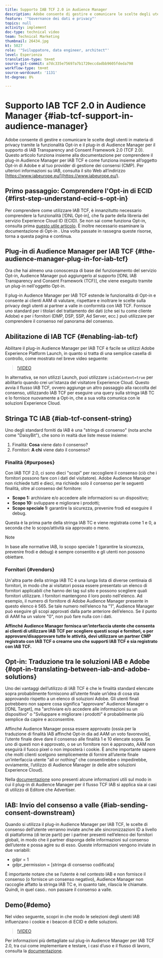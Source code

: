 ```yaml
---
title: Supporto IAB TCF 2.0 in Audience Manager
description: Adobe consente di gestire e comunicare le scelte degli utenti in materia di privacy tramite la funzionalità Opt-in e il plug-in di Audience Manager per il supporto di IAB Transparency and Consent Framework 2.0 (TCF 2.0). Questo articolo funziona insieme alla documentazione per comprendere il plug-in Audience Manager per IAB TCF e come funziona insieme all’oggetto Opt-in di Adobe e al tuo provider di gestione dei consensi (CMP).
feature: '"Governance dei dati e privacy"'
topics: null
activity: implement
doc-type: technical video
team: Technical Marketing
thumbnail: 26434.jpg
kt: 5027
role: '"Sviluppatore, data engineer, architect"'
level: Esperienza
translation-type: tm+mt
source-git-commit: a7dc335e75697a7b1720eccdadbb9605fdeda798
workflow-type: tm+mt
source-wordcount: '1131'
ht-degree: 0%

---
```



# Supporto IAB TCF 2.0 in Audience Manager {#iab-tcf-support-in-audience-manager}

Adobe consente di gestire e comunicare le scelte degli utenti in materia di privacy tramite la funzionalità Opt-in e il plug-in di Audience Manager per il supporto di IAB Transparency and Consent Framework 2.0 (TCF 2.0). Questo articolo funziona insieme alla documentazione per comprendere il plug-in Audience Manager per IAB TCF e come funziona insieme all’oggetto Opt-in di Adobe e al tuo provider di gestione dei consensi (CMP). Per ulteriori informazioni su IAB, consulta il sito Web all’indirizzo [https://www.iabeurope.eu/](https://www.iabeurope.eu/).

## Primo passaggio: Comprendere l&#39;Opt-in di ECID {#first-step-understand-ecid-s-opt-in}

Per comprendere come utilizzare IAB TCF, è innanzitutto necessario comprendere la funzionalità [!DNL Opt-in], che fa parte della libreria del servizio Experience Cloud ID (ECID). Se non sai come funziona Opt-in, consulta prima [questo utile articolo](https://docs.adobe.com/content/help/en/core-services-learn/tutorials/id-service/use-opt-in-to-control-experience-cloud-activities-based-on-user-consent.html). È inoltre necessario esaminare la documentazione di Opt-in [](https://docs.adobe.com/content/help/it-IT/id-service/using/implementation/opt-in-service/optin-overview.html). Una volta passate in rassegna queste risorse, torna a questa pagina e continua.

## Plug-in di Audience Manager per IAB TCF {#the-audience-manager-plug-in-for-iab-tcf}

Ora che hai almeno una conoscenza di base del funzionamento del servizio Opt-in, Audience Manager può aggiungerlo al supporto [!DNL IAB Transparency and Consent Framework (TCF)], che viene eseguito tramite un plug-in nell&#39;oggetto Opt-in.

Il plug-in Audience Manager per IAB TCF estende le funzionalità di Opt-in e consente ai clienti AAM di valutare, rispettare e inoltrare le scelte sulla privacy degli utenti ai partner a valle in conformità con IAB TCF. Fornisce uno standard per i titolari del trattamento dei dati (che sei tu come cliente Adobe) e per i fornitori (DMP, DSP, SSP, Ad Server, ecc.) può utilizzare per comprendere il consenso nel panorama del consenso.

## Abilitazione di IAB TCF {#enabling-iab-tcf}

Abilitare il plug-in Audience Manager per IAB TCF è facile se utilizzi Adobe Experience Platform Launch, in quanto si tratta di una semplice casella di controllo, come mostrato nel breve video seguente:

>[!VIDEO](https://video.tv.adobe.com/v/26433/?quality=12)

In alternativa, se non utilizzi Launch, puoi utilizzare `isIabContext=true` per abilitarlo quando crei un&#39;istanza del visitatore Experience Cloud. Questo avvia il flusso IAB TCF, ovvero aggiunge un altro passaggio alla raccolta del consenso, utilizzando IAB TCF per eseguire una query sulla stringa IAB TC e lo fornisce nuovamente a Opt-in, che a sua volta comunica con le soluzioni Experience Cloud.

## Stringa TC IAB {#iab-tcf-consent-string}

Uno degli standard forniti da IAB è una &quot;stringa di consenso&quot; (nota anche come &quot;DaisyBit&quot;), che sono in realtà due liste messe insieme:

1. Finalità: **Cosa** viene dato il consenso?
1. Fornitori: **A chi** viene dato il consenso?

### Finalità {#purposes}

Con IAB TCF 2.0, ci sono dieci &quot;scopi&quot; per raccogliere il consenso (ciò che i fornitori possono fare con i dati del visitatore). Adobe Audience Manager non richiede tutti e dieci, ma richiede solo il consenso per le seguenti finalità, oltre al consenso del fornitore:

* **Scopo 1:** archiviare e/o accedere alle informazioni su un dispositivo;
* **Scopo 10:** sviluppare e migliorare i prodotti;
* **Scopo speciale 1:** garantire la sicurezza, prevenire frodi ed eseguire il debug.

Questa è la prima parte della stringa IAB TC e viene registrata come 1 e 0, a seconda che lo scopo/attività sia approvato o meno.

>[!NOTE]
>
>In base alle normative IAB, lo scopo speciale 1 (garantire la sicurezza, prevenire frodi e debug) è sempre consentito e gli utenti non possono obiettare.

### Fornitori {#vendors}

Un&#39;altra parte della stringa IAB TC è una lunga lista di diverse centinaia di fornitori, in modo che ai visitatori possa essere presentato un elenco di fornitori applicabili che hanno dei tag sul sito e possono scegliere quali fornitori utilizzare. I fornitori mantengono il loro posto nell&#39;elenco. Ad esempio, il numero di fornitore di Adobe Audience Manager presente in questo elenco è 565. Se tale numero nell’elenco ha &quot;1&quot;, Audience Manager può eseguire gli scopi approvati dalla parte anteriore dell’elenco. Se il punto di AAM ha un valore &quot;0&quot;, non può fare nulla con i dati.

**Affinché Audience Manager fornisca un’interfaccia utente che consenta ai clienti di utilizzare IAB TCF per scegliere questi scopi e fornitori, o per approvare/disapprovare tutte le attività, devi utilizzare un partner CMP registrato con IAB TCF o crearne uno che supporti IAB TCF e sia registrato con IAB TCF.**

## Opt-in: Traduzione tra le soluzioni IAB e Adobe {#opt-in-translating-between-iab-and-adobe-solutions}

Uno dei vantaggi dell’utilizzo di IAB TCF è che le finalità standard elencate sopra probabilmente forniscono all’utente finale un’idea di cosa sta approvando rispetto a un elenco di soluzioni Adobe. Gli utenti finali potrebbero non sapere cosa significa &quot;approvare&quot; Audience Manager o [!DNL Target], ma &quot;archiviare e/o accedere alle informazioni su un dispositivo&quot; o &quot;Sviluppare e migliorare i prodotti&quot; è probabilmente più semplice da capire e acconsentire.

Affinché Audience Manager possa essere approvato (ossia per la traduzione di finalità IAB affinché Opt-in dia ad AAM un voto favorevole), l’utente finale deve dare il consenso alle finalità 1 e 10 elencate sopra. Se uno di questi non è approvato, o se un fornitore non è approvato, AAM non eseguirà il fuoco pixel o non imposterà i cookie. È anche importante sapere che molti clienti scelgono semplicemente di fornire all’utente finale un’interfaccia utente &quot;all or nothing&quot; che consentirebbe o impedirebbe, ovviamente, l’utilizzo di Audience Manager (e delle altre soluzioni Experience Cloud).

Nella [documentazione](https://marketing.adobe.com/resources/help/en_US/aam/aam-iab-plugin.html) sono presenti alcune informazioni utili sul modo in cui il plug-in di Audience Manager per il flusso TCF IAB si applica sia ai casi di utilizzo di Editore che Advertiser.

## IAB: Invio del consenso a valle {#iab-sending-consent-downstream}

Quando si utilizza il plug-in Audience Manager per IAB TCF, le scelte di consenso dell’utente verranno inviate anche alle sincronizzazioni ID a livello di piattaforma (di terze parti) per i partner presenti nell’elenco dei fornitori globali, in modo che il partner disponga delle informazioni sul consenso dell’utente e possa agire su di esso. Queste informazioni vengono inviate in due variabili:

* gdpr = 1
* gdpr_permission = [stringa di consenso codificata]

È importante notare che se l’utente è nel contesto IAB e non fornisce il consenso (o fornisce un consenso negativo), Audience Manager non raccoglie affatto la stringa IAB TC e, in quanto tale, rilascia le chiamate. Quindi, in quel caso.. non passare il consenso a valle.

## Demo{#demo}

Nel video seguente, scopri in che modo le selezioni degli utenti IAB influenzano i cookie e i beacon di ECID e delle soluzioni.

>[!VIDEO](https://video.tv.adobe.com/v/26434/?quality=12)

Per informazioni più dettagliate sul plug-in Audience Manager per IAB TCF 2.0, tra cui come implementare e testare, i casi d’uso e il flusso di lavoro, consulta la [documentazione](https://docs.adobe.com/content/help/en/audience-manager/user-guide/overview/data-privacy/consent-management/aam-iab-plugin.html).
